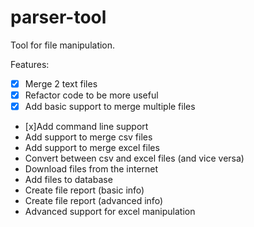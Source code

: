 # parser-tool

Tool for file manipulation.

Features:
- [x] Merge 2 text files
- [x] Refactor code to be more useful
- [x] Add basic support to merge multiple files
- [x]Add command line support 
- Add support to merge csv files
- Add support to merge excel files
- Convert between csv and excel files (and vice versa)
- Download files from the internet
- Add files to database
- Create file report (basic info)
- Create file report (advanced info)
- Advanced support for excel manipulation




